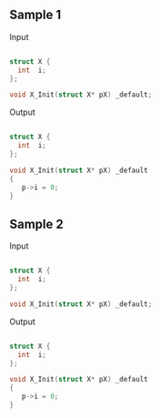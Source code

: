 ##  Sample 1
Input
```c

struct X {
  int  i;  
};

void X_Init(struct X* pX) _default;

```
Output
```c

struct X {
  int  i;  
};

void X_Init(struct X* pX) _default
{
   p->i = 0;
}

```

##  Sample 2
Input
```c

struct X {
  int  i;  
};

void X_Init(struct X* pX) _default;

```
Output
```c

struct X {
  int  i;  
};

void X_Init(struct X* pX) _default
{
   p->i = 0;
}

```
